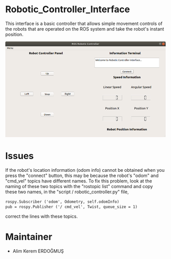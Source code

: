 # Robotic_Controller_Interface
This interface is a basic controller that allows simple movement controls of the robots that are operated on the ROS system and take the robot's instant position.

![Image of Controller](https://github.com/Akerdogmus/Robotic_Controller_Interface/blob/master/interface.png?raw=true)

# Issues

If the robot's location information (odom info) cannot be obtained when you press the "connect" button, this may be because the robot's "odom" and "cmd_vel" topics have different names. To fix this problem, look at the naming of these two topics with the "rostopic list" command and copy these two names, in the "script / robotic_controller.py" file,

    rospy.Subscriber ('odom', Odometry, self.odomInfo)
    pub = rospy.Publisher ('/ cmd_vel', Twist, queue_size = 1)

correct the lines with these topics.


# Maintainer
- Alim Kerem ERDOĞMUŞ
